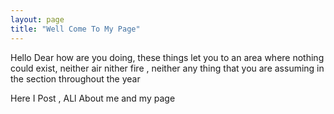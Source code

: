 ```yaml
---
layout: page
title: "Well Come To My Page"
---
```

Hello Dear how are you doing, these things let you to an area where nothing could exist, neither air nither fire , neither any thing that you are 
assuming in the section throughout the year 

Here I Post , ALl About me and my page 
